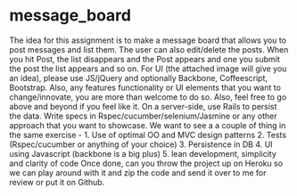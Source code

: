 message_board
=============

The idea for this assignment is to make a message board that allows you to post messages and list them. The user can also edit/delete the posts. When you hit Post, the list disappears and the Post appears and one you submit the post the list appears and so on.  For UI (the attached image will give you an idea), please use JS/jQuery and optionally Backbone, Coffeescript, Bootstrap. Also, any features functionality or UI elements that you want to change/innovate, you are more than welcome to do so. Also, feel free to go above and beyond if you feel like it. On a server-side, use Rails to persist the data. Write specs in Rspec/cucumber/selenium/Jasmine or any other approach that you want to showcase. We want to see a a couple of thing in the same exercise -  1.    Use of optimal OO and MVC design patterns 2.    Tests (Rspec/cucumber or anything of your choice) 3.    Persistence in DB 4.    UI using Javascript (backbone is a big plus) 5.    lean development, simplicity and clarity of code Once done, can you throw the project up on Heroku so we can play around with it and zip the code and send it over to me for review or put it on Github.   